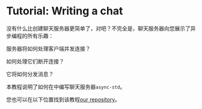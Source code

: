 # Tutorial: Writing a chat

没有什么比创建聊天服务器更简单了，对吧？不完全是，聊天服务器向您展示了异步编程的所有乐趣：

服务器将如何处理客户端并发连接？

如何处理它们断开连接？

它将如何分发消息？

本教程说明了如何在中编写聊天服务器`async-std`。

您也可以在以下位置找到该教程[our repository](https://github.com/async-rs/async-std/blob/master/examples/a-chat)。
